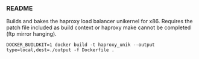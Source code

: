 ### README
Builds and bakes the haproxy load balancer unikernel for x86.
Requires the patch file included as build context or haproxy make cannot be completed (ftp mirror hanging).

```DOCKER_BUILDKIT=1 docker build -t haproxy_unik --output type=local,dest=./output -f Dockerfile .```
